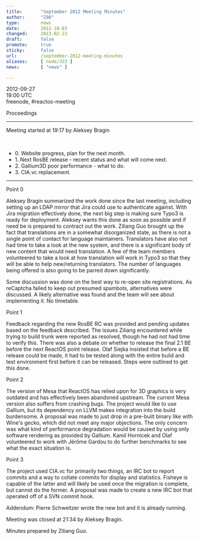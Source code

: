 ```yaml
---
title:       "September 2012 Meeting Minutes"
author:      "Z98"
type:        news
date:        2012-10-03
changed:     2013-02-23
draft:       false
promote:     true
sticky:      false
url:         /september-2012-meeting-minutes
aliases:     [ node/323 ]
news:        [ "news" ]

---
```


<p>2012-09-27<br />19:00 UTC<br />freenode, #reactos-meeting</p>
<p>Proceedings</p>
<hr />
<p>Meeting started at 19:17 by Aleksey Bragin</p>
<p>&nbsp;</p>
<ul>
<li>0. Website progress, plan for the next month.</li>
<li>1. Next RosBE release - recent status and what will come next.</li>
<li>2. Gallium3D poor performance - what to do.</li>
<li>3. CIA.vc replacement.</li>
</ul>
<hr />
<p>Point 0</p>
<p>Aleksey Bragin summarized the work done since the last meeting, including setting up an LDAP mirror that Jira could use to authenticate against. With Jira migration effectively done, the next big step is making sure Typo3 is ready for deployment. Aleksey wants this done as soon as possible and if need be is prepared to contract out the work. Ziliang Guo brought up the fact that translations are in a somewhat disorganized state, as there is not a single point of contact for language maintainers. Translators have also not had time to take a look at the new system, and there is a significant body of new content that would need translation. A few of the team members volunteered to take a look at how translation will work in Typo3 so that they will be able to help new/returning translators. The number of languages being offered is also going to be parred down significantly.</p>
<p>Some discussion was done on the best way to re-open site registrations. As reCaptcha failed to keep out presumed spambots, alternatives were discussed. A likely alternative was found and the team will see about implementing it. No timetable.</p>
<p>Point 1</p>
<p>Feedback regarding the new RosBE RC was provided and pending updates based on the feedback described. The issues Ziliang encountered while trying to build trunk were reported as resolved, though he had not had time to verify this. There was also a debate on whether to release the final 2.1 BE before the next ReactOS point release. Olaf Siejka insisted that before a BE release could be made, it had to be tested along with the entire build and test environment first before it can be released. Steps were outlined to get this done.</p>
<p>Point 2</p>
<p>The version of Mesa that ReactOS has relied upon for 3D graphics is very outdated and has effectively been abandoned upstream. The current Mesa version also suffers from crashing bugs. The project would like to use Gallium, but its dependency on LLVM makes integration into the build burdensome. A proposal was made to just drop in a pre-built binary like with Wine's gecko, which did not meet any major objections. The only concern was what kind of performance degradation would be caused by using only software rendering as provided by Gallium. Kamil Hornicek and Olaf volunteered to work with J&eacute;r&ocirc;me Gardou to do further benchmarks to see what the exact situation is.</p>
<p>Point 3</p>
<p>The project used CIA.vc for primarily two things, an IRC bot to report commits and a way to collate commits for display and statistics. Fisheye is capable of the latter and will likely be used once the migration is complete, but cannot do the former. A proposal was made to create a new IRC bot that operated off of a SVN commit hook.</p>
<p>Addendum: Pierre Schweitzer wrote the new bot and it is already running.</p>
<p>Meeting was closed at 21:34 by Aleksey Bragin.</p>
<p>Minutes prepared by Ziliang Guo.</p>
